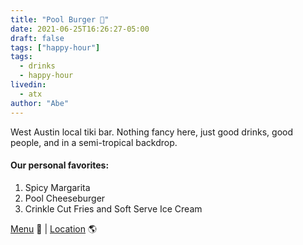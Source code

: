 ```yaml
---
title: "Pool Burger 🍹"
date: 2021-06-25T16:26:27-05:00
draft: false
tags: ["happy-hour"]
tags:
  - drinks
  - happy-hour
livedin:
  - atx
author: "Abe"
---
```


West Austin local tiki bar. Nothing fancy here, just good drinks, good people, and in a semi-tropical backdrop.

#### Our personal favorites:

1. Spicy Margarita
2. Pool Cheeseburger
3. Crinkle Cut Fries and Soft Serve Ice Cream

[Menu](https://static.spacecrafted.com/d00dbfef608149659f339b1030eeeef8/r/db9236308a684ae2b07a7648b91f64de/1/Pool%20Burger%204.22.pdf) 📖  |  [Location](https://goo.gl/maps/MXg3dS32LZFAh5gL6) 🌎
